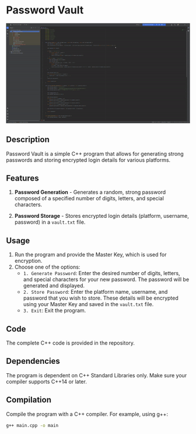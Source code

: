 # Password Vault
![Alt Text](demo.gif)

## Description
Password Vault is a simple C++ program that allows for generating strong passwords and storing encrypted login details for various platforms.

## Features

1. **Password Generation** - Generates a random, strong password composed of a specified number of digits, letters, and special characters.

2. **Password Storage** - Stores encrypted login details (platform, username, password) in a `vault.txt` file.

## Usage

1. Run the program and provide the Master Key, which is used for encryption.
2. Choose one of the options:
    - `1. Generate Password`: Enter the desired number of digits, letters, and special characters for your new password. The password will be generated and displayed.
    - `2. Store Password`: Enter the platform name, username, and password that you wish to store. These details will be encrypted using your Master Key and saved in the `vault.txt` file.
    - `3. Exit`: Exit the program.

## Code
The complete C++ code is provided in the repository.

## Dependencies
The program is dependent on C++ Standard Libraries only. Make sure your compiler supports C++14 or later.

## Compilation
Compile the program with a C++ compiler. For example, using g++:

```bash
g++ main.cpp -o main